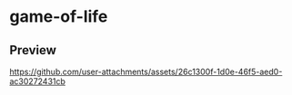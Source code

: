 # game-of-life

## Preview

https://github.com/user-attachments/assets/26c1300f-1d0e-46f5-aed0-ac30272431cb
